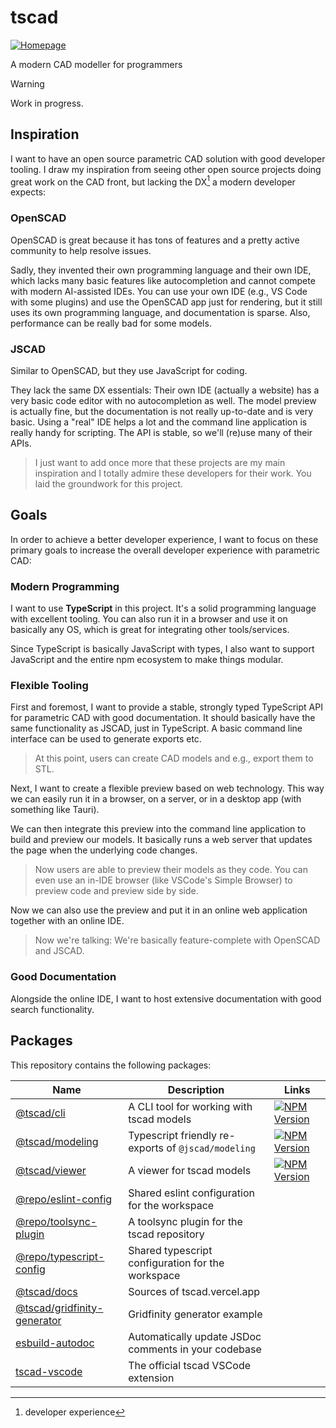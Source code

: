 <!-- #region header -->
<!-- Generated by @toolsync/builtin/package-readme. Do not edit manually, instead run `toolsync prepare`. -->

# tscad

[![Homepage](https://img.shields.io/badge/docs-default)](https://tscad.vercel.app)

A modern CAD modeller for programmers

<!-- #endregion header -->

> [!WARNING]
> Work in progress.

## Inspiration

I want to have an open source parametric CAD solution with good developer tooling. I draw my inspiration from seeing other open source projects doing great work on the CAD front, but lacking the DX[^dx] a modern developer expects:

### OpenSCAD

OpenSCAD is great because it has tons of features and a pretty active community to help resolve issues.

Sadly, they invented their own programming language and their own IDE, which lacks many basic features like autocompletion and cannot compete with modern AI-assisted IDEs. You can use your own IDE (e.g., VS Code with some plugins) and use the OpenSCAD app just for rendering, but it still uses its own programming language, and documentation is sparse. Also, performance can be really bad for some models.

### JSCAD

Similar to OpenSCAD, but they use JavaScript for coding.

They lack the same DX essentials: Their own IDE (actually a website) has a very basic code editor with no autocompletion as well. The model preview is actually fine, but the documentation is not really up-to-date and is very basic. Using a "real" IDE helps a lot and the command line application is really handy for scripting. The API is stable, so we'll (re)use many of their APIs.

> I just want to add once more that these projects are my main inspiration and I totally admire these developers for their work. You laid the groundwork for this project.

## Goals

In order to achieve a better developer experience, I want to focus on these primary goals to increase the overall developer experience with parametric CAD:

### Modern Programming

I want to use **TypeScript** in this project. It's a solid programming language with excellent tooling. You can also run it in a browser and use it on basically any OS, which is great for integrating other tools/services.

Since TypeScript is basically JavaScript with types, I also want to support JavaScript and the entire npm ecosystem to make things modular.

### Flexible Tooling

First and foremost, I want to provide a stable, strongly typed TypeScript API for parametric CAD with good documentation. It should basically have the same functionality as JSCAD, just in TypeScript. A basic command line interface can be used to generate exports etc.

> At this point, users can create CAD models and e.g., export them to STL.

Next, I want to create a flexible preview based on web technology. This way we can easily run it in a browser, on a server, or in a desktop app (with something like Tauri).

We can then integrate this preview into the command line application to build and preview our models. It basically runs a web server that updates the page when the underlying code changes.

> Now users are able to preview their models as they code. You can even use an in-IDE browser (like VSCode's Simple Browser) to preview code and preview side by side.

Now we can also use the preview and put it in an online web application together with an online IDE.

> Now we're talking: We're basically feature-complete with OpenSCAD and JSCAD.

### Good Documentation

Alongside the online IDE, I want to host extensive documentation with good search functionality.

<!-- #region packages -->
<!-- Generated by @toolsync/builtin/package-readme. Do not edit manually, instead run `toolsync prepare`. -->

## Packages

This repository contains the following packages:

| Name                                                         | Description                                          | Links                                                                                                         |
| ------------------------------------------------------------ | ---------------------------------------------------- | ------------------------------------------------------------------------------------------------------------- |
| [@tscad/cli](packages/cli)                                   | A CLI tool for working with tscad models             | [![NPM Version](https://img.shields.io/npm/v/@tscad/cli)](https://www.npmjs.com/package/@tscad/cli)           |
| [@tscad/modeling](packages/modeling)                         | Typescript friendly re-exports of `@jscad/modeling`  | [![NPM Version](https://img.shields.io/npm/v/@tscad/modeling)](https://www.npmjs.com/package/@tscad/modeling) |
| [@tscad/viewer](packages/viewer)                             | A viewer for tscad models                            | [![NPM Version](https://img.shields.io/npm/v/@tscad/viewer)](https://www.npmjs.com/package/@tscad/viewer)     |
| [@repo/eslint-config](packages/eslint-config)                | Shared eslint configuration for the workspace        |                                                                                                               |
| [@repo/toolsync-plugin](packages/toolsync-plugin)            | A toolsync plugin for the tscad repository           |                                                                                                               |
| [@repo/typescript-config](packages/typescript-config)        | Shared typescript configuration for the workspace    |                                                                                                               |
| [@tscad/docs](apps/docs)                                     | Sources of tscad.vercel.app                          |                                                                                                               |
| [@tscad/gridfinity-generator](examples/gridfinity-generator) | Gridfinity generator example                         |                                                                                                               |
| [esbuild-autodoc](packages/esbuild-autodoc)                  | Automatically update JSDoc comments in your codebase |                                                                                                               |
| [tscad-vscode](packages/vscode-extension)                    | The official tscad VSCode extension                  |                                                                                                               |

<!-- #endregion packages -->

[^dx]: developer experience
